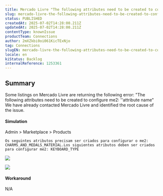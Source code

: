 ```yaml
---
title: Mercado Livre "The following attributes need to be created to configure me2: ''attribute name."
slug: mercado-livre-the-following-attributes-need-to-be-created-to-configure-me2-attribute-name
status: PUBLISHED
createdAt: 2025-07-02T14:28:00.211Z
updatedAt: 2025-07-02T14:28:00.211Z
contentType: knownIssue
productTeam: Connections
author: 2mXZkbi0oi061KicTExNjo
tag: Connections
slugEN: mercado-livre-the-following-attributes-need-to-be-created-to-configure-me2-attribute-name
locale: en
kiStatus: Backlog
internalReference: 1253361
---
```


## Summary


Some listings on Mercado Livre are returning the following error: "The following attributes need to be created to configure me2: ''attribute name"
We have already contacted Mercado Livre and identified the root cause of the issue.


#### Simulation



Admin > Marketplace > Products

    Os seguintes atributos precisam ser criados para configurar o me2: CHARMS_AND_MEDALS_MATERIAL.Los siguientes atributos deben ser criados para configurar me2: KEYBOARD_TYPE


 ![](https://vtexhelp.zendesk.com/attachments/token/3E9OM6bkGAbmCH6mX5U9f0SOm/?name=image.png)

 ![](https://vtexhelp.zendesk.com/attachments/token/n6Jmp5fJYCGf5Dfr1H6cAamNF/?name=image.png)


#### Workaround


N/A



